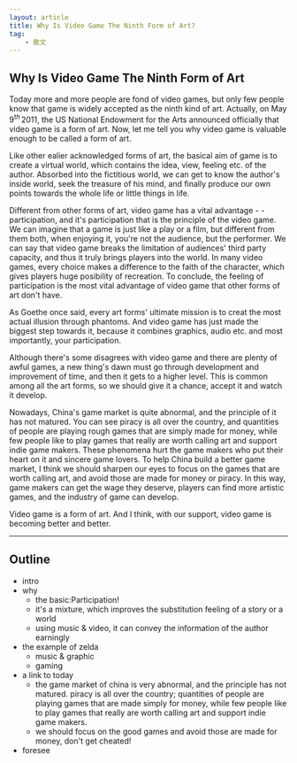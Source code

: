 ```yaml
---
layout: article
title: Why Is Video Game The Ninth Form of Art?
tag:
    - 散文
---
```



## Why Is Video Game The Ninth Form of Art

Today more and more people are fond of video games, but only few people know that game is widely accepted as the ninth kind of art. Actually, on May $9^{th}\,2011$, the US National Endowment for the Arts announced officially that video game is a form of art. Now, let me tell you why video game is valuable enough to be called a form of art.

Like other ealier acknowledged forms of art, the basical aim of game is to create a virtual world, which contains the idea, view, feeling etc. of the author. Absorbed into the fictitious world, we can get to know the author's inside world, seek the treasure of his mind, and finally produce our own points towards the whole life or little things in life.

Different from other forms of art, video game has a vital advantage - - participation, and it's participation that is the principle of the video game. We can imagine that a game is just like a play or a film, but different from them both, when enjoying it, you're not the audience, but the performer. We can say that video game breaks the limitation of audiences' third party capacity, and thus it truly brings players into the world. In many video games, every choice makes a difference to the faith of the character, which gives players huge posibility of recreation. To conclude, the feeling of participation is the most vital advantage of video game that other forms of art don't have.

As Goethe once said, every art forms' ultimate mission is to creat the most actual illusion through phantoms. And video game has just made the biggest step towards it, because it combines graphics, audio etc. and most importantly, your participation.

Although there's some disagrees with video game and there are plenty of awful games, a new thing's dawn must go through development and improvement of time, and then it gets to a higher level. This is common among all the art forms, so we should give it a chance, accept it and watch it develop.

Nowadays, China's game market is quite abnormal, and the principle of it has not matured. You can see piracy is all over the country, and quantities of people are playing rough games that are simply made for money, while few people like to play games that really are worth calling art and support indie game makers. These phenomena hurt the game makers who put their heart on it and sincere game lovers. To help China build a better game market, I think we should sharpen our eyes to focus on the games that are worth calling art, and avoid those are made for money or piracy. In this way, game makers can get the wage they deserve, players can find more artistic games, and the industry of game can develop.

Video game is a form of art. And I think, with our support, video game is becoming better and better.

---

## Outline
* intro
* why
    * the basic:Participation! 
    * it's a mixture, which improves the substitution feeling of a story or a world
    * using music & video, it can convey the information of the author earningly
* the example of zelda 
    * music & graphic
    * gaming
* a link to today
    * the game market of china is very abnormal, and the principle has not matured. piracy is all over the country;
    quantities of people are playing games that are made simply for money, while few people like to play games that really are worth calling art and support indie game makers.
    * we should focus on the good games and avoid those are made for money, don't get cheated!
* foresee
